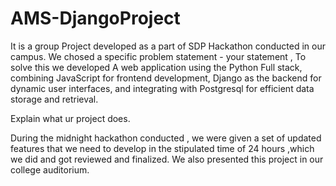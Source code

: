 # AMS-DjangoProject

It is a group Project developed as a part of SDP Hackathon conducted in our campus. We chosed a specific problem statement - your statement , To solve this we developed A web application using the Python Full stack, combining JavaScript for frontend development, Django as the backend  for dynamic user interfaces, and  integrating with Postgresql for efficient data storage and retrieval.

Explain what ur project does.


During the midnight hackathon conducted , we were given a set of updated features that we need to develop in the stipulated time of 24 hours ,which we did and got reviewed and finalized. We also presented this project in our college auditorium.
